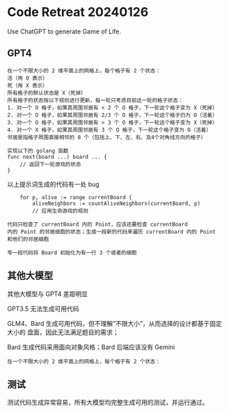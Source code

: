# Code Retreat 20240126

Use ChatGPT to generate Game of Life.

## GPT4

```
在一个不限大小的 2 维平面上的网格上，每个格子有 2 个状态：
活（用 O 表示）
死（用 X 表示）
所有格子的默认状态是 X（死掉）
所有格子的状态按以下规则进行更新，每一轮只考虑目前这一轮的格子状态：
1. 对一个 O 格子，如果其周围邻居有 < 2 个 O 格子，下一轮这个格子变为 X（死掉）
2. 对一个 O 格子，如果其周围邻居有 2/3 个 O 格子，下一轮这个格子仍为 O（活着）
3. 对一个 O 格子，如果其周围邻居有 > 3 个 O 格子，下一轮这个格子变为 X（死掉）
4. 对一个 X 格子，如果其周围邻居有 3 个 O 格子，下一轮这个格子变为 O（活着）
邻居是指格子周围直接相邻的 8 个（包括上、下、左、右、及4个对角线方向的格子）

实现以下的 golang 函数
func next(board ...) board ... {
    // 返回下一轮游戏的状态
}
```

以上提示词生成的代码有一处 bug

```
    for p, alive := range currentBoard {
        aliveNeighbors := countAliveNeighbors(currentBoard, p)
        // 应用生命游戏的规则

代码只检查了 currentBoard 内的 Point，应该还要检查 currentBoard
内的 Point 的邻居细胞的状态；生成一段新的代码来遍历 currentBoard 内的 Point
和他们的邻居细胞
```

```
写一段代码将 Board 初始化为有一行 3 个或者的细胞
```

## 其他大模型

其他大模型与 GPT4 差距明显

GPT3.5 无法生成可用代码

GLM4、Bard 生成可用代码，但不理解“不限大小”，从而选择的设计都基于固定大小的
盘面，因此无法满足题目的需求；

Bard 生成代码采用面向对象风格；Bard 后端应该没有 Gemini

```
在一个不限大小的 2 维平面上的网格上，每个格子有 2 个状态：
```

## 测试

测试代码生成异常容易，所有大模型均完整生成可用的测试，并运行通过。

